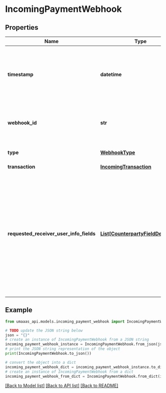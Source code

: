 # IncomingPaymentWebhook


## Properties

Name | Type | Description | Notes
------------ | ------------- | ------------- | -------------
**timestamp** | **datetime** | ISO8601 timestamp when the webhook was sent (can be used to prevent replay attacks) | 
**webhook_id** | **str** | Unique identifier for this webhook delivery (can be used for idempotency) | 
**type** | [**WebhookType**](WebhookType.md) | Type of webhook event | 
**transaction** | [**IncomingTransaction**](IncomingTransaction.md) |  | 
**requested_receiver_user_info_fields** | [**List[CounterpartyFieldDefinition]**](CounterpartyFieldDefinition.md) | Information required by the sender&#39;s VASP about the recipient. Platform must provide these in the 200 OK response if approving. Note that this only includes fields which UMAaaS does not already have from initial user registration. | [optional] 

## Example

```python
from umaaas_api.models.incoming_payment_webhook import IncomingPaymentWebhook

# TODO update the JSON string below
json = "{}"
# create an instance of IncomingPaymentWebhook from a JSON string
incoming_payment_webhook_instance = IncomingPaymentWebhook.from_json(json)
# print the JSON string representation of the object
print(IncomingPaymentWebhook.to_json())

# convert the object into a dict
incoming_payment_webhook_dict = incoming_payment_webhook_instance.to_dict()
# create an instance of IncomingPaymentWebhook from a dict
incoming_payment_webhook_from_dict = IncomingPaymentWebhook.from_dict(incoming_payment_webhook_dict)
```
[[Back to Model list]](../README.md#documentation-for-models) [[Back to API list]](../README.md#documentation-for-api-endpoints) [[Back to README]](../README.md)


